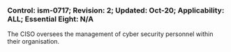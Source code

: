 ### Control: ism-0717; Revision: 2; Updated: Oct-20; Applicability: ALL; Essential Eight: N/A
<p>The CISO oversees the management of cyber security personnel within their organisation.</p>